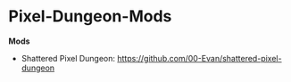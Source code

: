 # Pixel-Dungeon-Mods 
**Mods**
* Shattered Pixel Dungeon: https://github.com/00-Evan/shattered-pixel-dungeon


